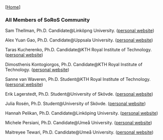 [[Home](index.html)]
### All Members of SoRoS Community

Sam Thellman, Ph.D. Candidate@Linköpng University. ([personal website](https://www.ida.liu.se/~samth78/))

Alex Yuan Gao, Ph.D. Candidate@Uppsala University. ([personal website](http://gaoyuankidult.github.io/about/))

Taras Kucherenko, Ph.D. Candidate@KTH Royal Institute of Technology. ([personal website](https://svito-zar.github.io/))

Dimosthenis Kontogiorgos, Ph.D. Candidate@KTH Royal Institute of Technology. ([personal website](https://www.kth.se/profile/diko/))

Sanne van Waveren, Ph.D. Student@KTH Royal Institute of Technology. ([personal website](https://sannevw.github.io))

Erik Lagerstedt, Ph.D. Student@University of Skövde. ([personal website](http://www.his.se/om-oss/Organisation/Personalsidor/erik_lagerstedt/))

Julia Rosén, Ph.D. Student@University of Skövde. ([personal website](http://www.his.se/om-oss/Organisation/Personalsidor/Julia-Rosen/))

Hannah Pelikan, Ph.D. Candidate@Linköping University. ([personal website](https://www.hannahpelikan.com))

Michele Persiani, Ph.D. Candidate@Umeå University. ([personal website](https://www.umu.se/en/staff/michele-persiani/))

Maitreyee Tewari, Ph.D. Candidate@Umeå University. ([personal website](https://www.umu.se/en/staff/maitreyee-maitreyee/))
